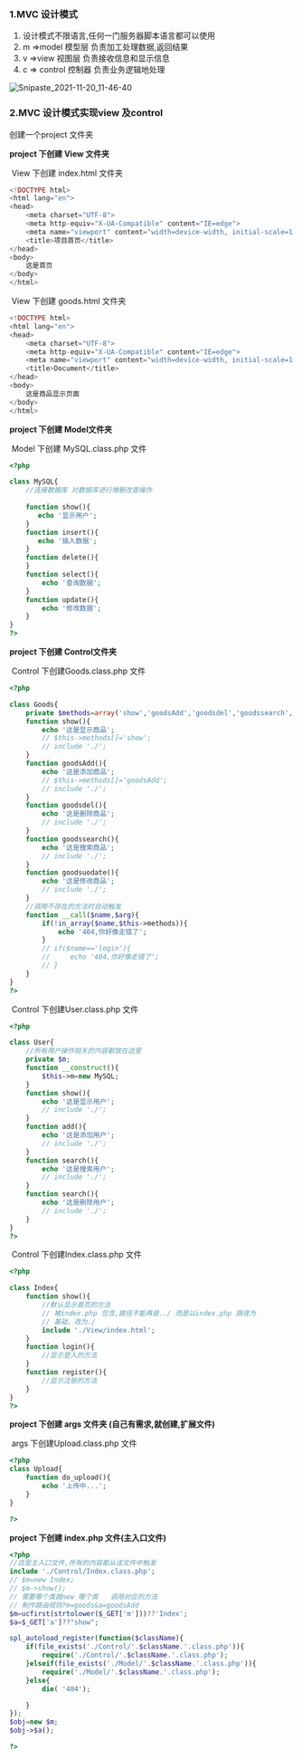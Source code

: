 ### 1.MVC 设计模式

1. 设计模式不限语言,任何一门服务器脚本语言都可以使用
2. m =>model  模型层   负责加工处理数据,返回结果
3. v  =>view   视图层    负责接收信息和显示信息
4. c  => control 控制器    负责业务逻辑地处理

![Snipaste_2021-11-20_11-46-40](D:\学习\wanye\PHP\img\Snipaste_2021-11-20_11-46-40.png)

### 2.MVC 设计模式实现view  及control

创建一个project 文件夹

**project 下创建 View 文件夹**

​	View 下创建 index.html 文件夹

```php
<!DOCTYPE html>
<html lang="en">
<head>
    <meta charset="UTF-8">
    <meta http-equiv="X-UA-Compatible" content="IE=edge">
    <meta name="viewport" content="width=device-width, initial-scale=1.0">
    <title>项目首页</title>
</head>
<body>
    这是首页
</body>
</html>
```

​	 	View 下创建 goods.html 文件夹

```php
<!DOCTYPE html>
<html lang="en">
<head>
    <meta charset="UTF-8">
    <meta http-equiv="X-UA-Compatible" content="IE=edge">
    <meta name="viewport" content="width=device-width, initial-scale=1.0">
    <title>Document</title>
</head>
<body>
    这是商品显示页面
</body>
</html>
```

**project 下创建 Model文件夹**

​	Model 下创建 MySQL.class.php 文件

```php
<?php

class MySQL{
    //连接数据库 对数据库进行增删改查操作
   
    function show(){
       echo '显示用户';
    }
    function insert(){
       echo '插入数据';
    }
    function delete(){
    }
    function select(){
        echo '查询数据';
    }
    function update(){
        echo '修改数据';
    }
}
?>
```

**project 下创建 Control文件夹**

​	 Control 下创建Goods.class.php 文件

```php
<?php

class Goods{
    private $methods=array('show','goodsAdd','goodsdel','goodssearch','goodsuodate');
    function show(){
        echo '这是显示商品';
        // $this->methods[]='show';
        // include './';
    }
    function goodsAdd(){
        echo '这是添加商品';
        // $this->methods[]='goodsAdd';
        // include './';
    }
    function goodsdel(){
        echo '这是删除商品';
        // include './';
    }
    function goodssearch(){
        echo '这是搜索商品';
        // include './';
    }
    function goodsuodate(){
        echo '这是修改商品';
        // include './';
    }
    //调用不存在的方法时自动触发
    function __call($name,$arg){
        if(!in_array($name,$this->methods)){
            echo '404,你好像走错了';
        }
        // if($name=='login'){
        //     echo '404,你好像走错了';
        // }
    }
}
?>
```

​	 Control 下创建User.class.php 文件

```php
<?php

class User{
    //所有用户操作相关的内容都放在这里
    private $m;
    function __construct(){
        $this->m=new MySQL;
    }
    function show(){
        echo '这是显示用户';
        // include './';
    }
    function add(){
        echo '这是添加用户';
        // include './';
    }
    function search(){
        echo '这是搜索用户';
        // include './';
    }
    function search(){
        echo '这是删除用户';
        // include './';
    }
}
?>
```

​	 Control 下创建Index.class.php 文件

```php
<?php

class Index{
    function show(){
        //默认显示首页的方法
        // 被index.php 包含,路径不能再是../ 而是以index.php 路径为
        // 基础，改为./
        include './View/index.html';
    }
    function login(){
        //显示登入的方法
    }
    function register(){
        //显示注册的方法
    }
}
?>
```

**project 下创建 args 文件夹 (自己有需求,就创建,扩展文件)**

​	 args 下创建Upload.class.php 文件

```php
<?php
class Upload{
    function do_upload(){
        echo '上传中...';
    }
}

?>
```

**project 下创建 index.php 文件(主入口文件)**

```php
<?php
//这是主入口文件,所有的内容都从该文件中触发
include './Control/Index.class.php';
// $m=new Index;
// $m->show();
// 需要哪个类就new 哪个类   调用对应的方法
// 制作路由规则?m=goods&a=goodsAdd
$m=ucfirst(strtolower($_GET['m']))??'Index';
$a=$_GET['a']??"show";

spl_autoload_register(function($className){
    if(file_exists('./Control/'.$className.'.class.php')){
        require('./Control/'.$className.'.class.php');
    }elseif(file_exists('./Model/'.$className.'.class.php')){
        require('./Model/'.$className.'.class.php');
    }else{
        die( '404');

    }
});
$obj=new $m;
$obj->$a();

?>

```

